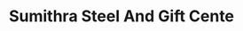 ---
title: "Sumithra Steel And Gift Cente"
url: /amaravati/sumithra-steel-and-gift-cente/
shop: shop
---